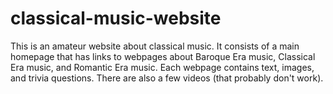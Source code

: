 # classical-music-website

This is an amateur website about classical music. 
It consists of a main homepage that has links to webpages about Baroque Era music, Classical Era music, and Romantic Era music.
Each webpage contains text, images, and trivia questions. There are also a few videos (that probably don't work).
